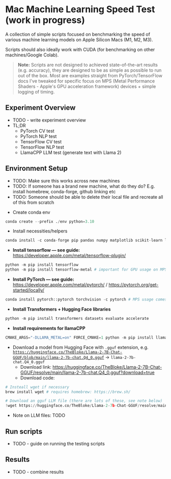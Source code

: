 # Mac Machine Learning Speed Test (work in progress)

A collection of simple scripts focused on benchmarking the speed of various machine learning models on Apple Silicon Macs (M1, M2, M3).

Scripts should also ideally work with CUDA (for benchmarking on other machines/Google Colab).

> **Note:** Scripts are not designed to achieved state-of-the-art results (e.g. accuracy), they are designed to be as simple as possible to run out of the box. Most are examples straight from PyTorch/TensorFlow docs I've tweaked for specific focus on MPS (Metal Performance Shaders - Apple's GPU acceleration framework) devices + simple logging of timing.

## Experiment Overview

* TODO - write experiment overview
* TL;DR
    * PyTorch CV test
    * PyTorch NLP test
    * TensorFlow CV test
    * TensorFlow NLP test
    * LlamaCPP LLM test (generate text with Llama 2)

## Environment Setup

* TODO: Make sure this works across new machines
* TODO: If someone has a brand new machine, what do they do? E.g. install homebrew, conda-forge, github linking etc 
* TODO: Someone should be able to delete their local file and recreate all of this from scratch

- Create conda env

```python
conda create --prefix ./env python=3.10
```

- Install necessities/helpers

```python
conda install -c conda-forge pip pandas numpy matplotlib scikit-learn langchain prettytable py-cpuinfo tqdm
```

- **************************************Install tensorflow — see guide:************************************** https://developer.apple.com/metal/tensorflow-plugin/

```python
python -m pip install tensorflow
python -m pip install tensorflow-metal # important for GPU usage on MPS!! 
```

- ********************Install PyTorch — see guide:******************** https://developer.apple.com/metal/pytorch/ / https://pytorch.org/get-started/locally/

```python
conda install pytorch::pytorch torchvision -c pytorch # MPS usage comes standard
```

- **Install Transformers + Hugging Face libraries**

```python
python -m pip install transformers datasets evaluate accelerate
```

- ********************************************************************Install requirements for llamaCPP********************************************************************

```python
CMAKE_ARGS="-DLLAMA_METAL=on" FORCE_CMAKE=1 python -m pip install llama-cpp-python
```

- Download a model from Hugging Face with `.gguf` extension, e.g. [`https://huggingface.co/TheBloke/Llama-2-7B-Chat-GGUF/blob/main/llama-2-7b-chat.Q4_0.gguf`](https://huggingface.co/TheBloke/Llama-2-7B-Chat-GGUF/blob/main/llama-2-7b-chat.Q4_0.gguf) → `llama-2-7b-chat.Q4_0.gguf`
    - Download link: https://huggingface.co/TheBloke/Llama-2-7B-Chat-GGUF/resolve/main/llama-2-7b-chat.Q4_0.gguf?download=true
    - Download code:

```python
# Insteall wget if necessary
brew install wget # requires homebrew: https://brew.sh/ 

# Download an gguf LLM file (there are lots of these, see note below)
!wget https://huggingface.co/TheBloke/Llama-2-7b-Chat-GGUF/resolve/main/llama-2-7b-chat.Q4_0.gguf
```

- Note on LLM files: TODO

## Run scripts

* TODO - guide on running the testing scripts

## Results

* TODO - combine results